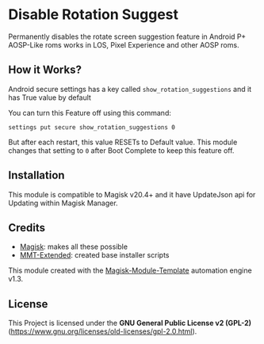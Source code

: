 # Disable Rotation Suggest
Permanently disables the rotate screen suggestion feature in Android P+ AOSP-Like roms
works in LOS, Pixel Experience and other AOSP roms.

## How it Works?
Android secure settings has a key called `show_rotation_suggestions` and it has True value by default

You can turn this Feature off using this command:
```
settings put secure show_rotation_suggestions 0
```
But after each restart, this value RESETs to Default value. This module changes that setting to `0` after Boot Complete to keep this feature off.

## Installation
This module is compatible to Magisk v20.4+ and it have UpdateJson api for Updating within Magisk Manager.
 
## Credits 

- [Magisk](https://github.com/topjohnwu/Magisk/): makes all these possible
- [MMT-Extended](https://github.com/Zackptg5/MMT-Extended/): created base installer scripts

This module created with the [Magisk-Module-Template](https://github.com/SAPTeamDEV/Magisk-Module-Template) automation engine v1.3.

## License

This Project is licensed under the **GNU General Public License v2 (GPL-2)** (https://www.gnu.org/licenses/old-licenses/gpl-2.0.html).
